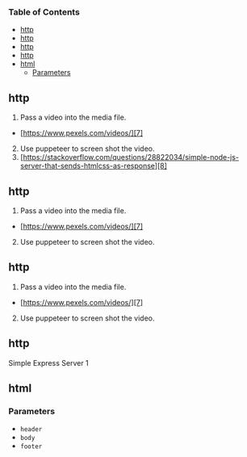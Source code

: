 <!-- Generated by documentation.js. Update this documentation by updating the source code. -->

### Table of Contents

-   [http][1]
-   [http][2]
-   [http][3]
-   [http][4]
-   [html][5]
    -   [Parameters][6]

## http

1.  Pass a video into the media file.

-   [https://www.pexels.com/videos/][7]

2.  Use puppeteer to screen shot the video. 
3.  [https://stackoverflow.com/questions/28822034/simple-node-js-server-that-sends-htmlcss-as-response][8]

## http

1.  Pass a video into the media file.

-   [https://www.pexels.com/videos/][7]

2.  Use puppeteer to screen shot the video.

## http

1.  Pass a video into the media file.

-   [https://www.pexels.com/videos/][7]

2.  Use puppeteer to screen shot the video.

## http

Simple Express Server 1

## html

### Parameters

-   `header`  
-   `body`  
-   `footer`  

[1]: #http

[2]: #http-1

[3]: #http-2

[4]: #http-3

[5]: #html

[6]: #parameters

[7]: https://www.pexels.com/videos/

[8]: https://stackoverflow.com/questions/28822034/simple-node-js-server-that-sends-htmlcss-as-response
